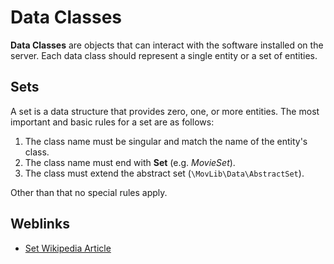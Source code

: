 # Data Classes

**Data Classes** are objects that can interact with the software installed on the server. Each data class should
represent a single entity or a set of entities.

## Sets
A set is a data structure that provides zero, one, or more entities. The most important and basic rules for a set are as
follows:

1. The class name must be singular and match the name of the entity's class.
2. The class name must end with **Set** (e.g. *MovieSet*).
3. The class must extend the abstract set (`\MovLib\Data\AbstractSet`).

Other than that no special rules apply.

## Weblinks

* [Set Wikipedia Article](https://en.wikipedia.org/wiki/Set_%28abstract_data_type%29)
